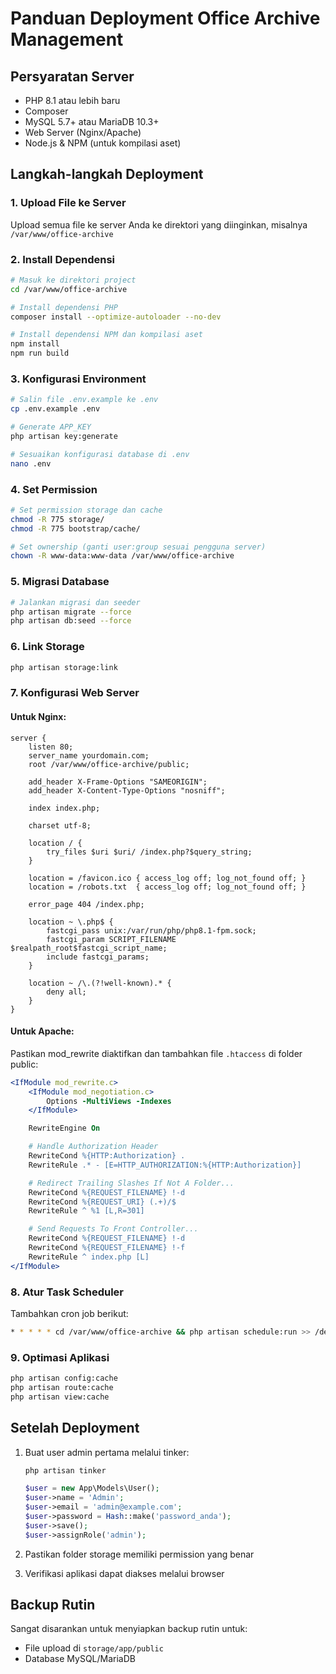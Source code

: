 # Panduan Deployment Office Archive Management

## Persyaratan Server
- PHP 8.1 atau lebih baru
- Composer
- MySQL 5.7+ atau MariaDB 10.3+
- Web Server (Nginx/Apache)
- Node.js & NPM (untuk kompilasi aset)

## Langkah-langkah Deployment

### 1. Upload File ke Server
Upload semua file ke server Anda ke direktori yang diinginkan, misalnya `/var/www/office-archive`

### 2. Install Dependensi
```bash
# Masuk ke direktori project
cd /var/www/office-archive

# Install dependensi PHP
composer install --optimize-autoloader --no-dev

# Install dependensi NPM dan kompilasi aset
npm install
npm run build
```

### 3. Konfigurasi Environment
```bash
# Salin file .env.example ke .env
cp .env.example .env

# Generate APP_KEY
php artisan key:generate

# Sesuaikan konfigurasi database di .env
nano .env
```

### 4. Set Permission
```bash
# Set permission storage dan cache
chmod -R 775 storage/
chmod -R 775 bootstrap/cache/

# Set ownership (ganti user:group sesuai pengguna server)
chown -R www-data:www-data /var/www/office-archive
```

### 5. Migrasi Database
```bash
# Jalankan migrasi dan seeder
php artisan migrate --force
php artisan db:seed --force
```

### 6. Link Storage
```bash
php artisan storage:link
```

### 7. Konfigurasi Web Server

#### Untuk Nginx:
```nginx
server {
    listen 80;
    server_name yourdomain.com;
    root /var/www/office-archive/public;

    add_header X-Frame-Options "SAMEORIGIN";
    add_header X-Content-Type-Options "nosniff";

    index index.php;

    charset utf-8;

    location / {
        try_files $uri $uri/ /index.php?$query_string;
    }

    location = /favicon.ico { access_log off; log_not_found off; }
    location = /robots.txt  { access_log off; log_not_found off; }

    error_page 404 /index.php;

    location ~ \.php$ {
        fastcgi_pass unix:/var/run/php/php8.1-fpm.sock;
        fastcgi_param SCRIPT_FILENAME $realpath_root$fastcgi_script_name;
        include fastcgi_params;
    }

    location ~ /\.(?!well-known).* {
        deny all;
    }
}
```

#### Untuk Apache:
Pastikan mod_rewrite diaktifkan dan tambahkan file `.htaccess` di folder public:

```apache
<IfModule mod_rewrite.c>
    <IfModule mod_negotiation.c>
        Options -MultiViews -Indexes
    </IfModule>

    RewriteEngine On

    # Handle Authorization Header
    RewriteCond %{HTTP:Authorization} .
    RewriteRule .* - [E=HTTP_AUTHORIZATION:%{HTTP:Authorization}]

    # Redirect Trailing Slashes If Not A Folder...
    RewriteCond %{REQUEST_FILENAME} !-d
    RewriteCond %{REQUEST_URI} (.+)/$
    RewriteRule ^ %1 [L,R=301]

    # Send Requests To Front Controller...
    RewriteCond %{REQUEST_FILENAME} !-d
    RewriteCond %{REQUEST_FILENAME} !-f
    RewriteRule ^ index.php [L]
</IfModule>
```

### 8. Atur Task Scheduler
Tambahkan cron job berikut:
```bash
* * * * * cd /var/www/office-archive && php artisan schedule:run >> /dev/null 2>&1
```

### 9. Optimasi Aplikasi
```bash
php artisan config:cache
php artisan route:cache
php artisan view:cache
```

## Setelah Deployment
1. Buat user admin pertama melalui tinker:
   ```bash
   php artisan tinker
   ```
   ```php
   $user = new App\Models\User();
   $user->name = 'Admin';
   $user->email = 'admin@example.com';
   $user->password = Hash::make('password_anda');
   $user->save();
   $user->assignRole('admin');
   ```

2. Pastikan folder storage memiliki permission yang benar
3. Verifikasi aplikasi dapat diakses melalui browser

## Backup Rutin
Sangat disarankan untuk menyiapkan backup rutin untuk:
- File upload di `storage/app/public`
- Database MySQL/MariaDB
